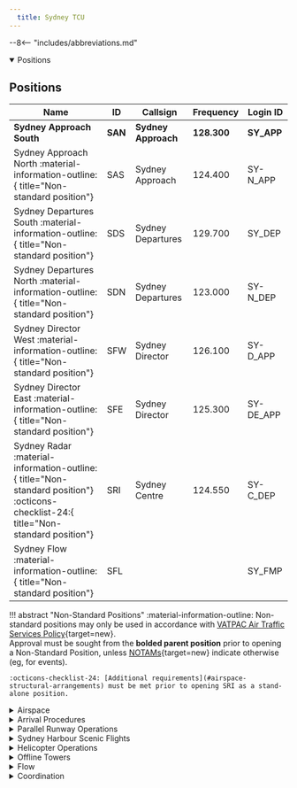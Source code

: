 ```yaml
---
  title: Sydney TCU
---
```


--8<-- "includes/abbreviations.md"

<details open markdown="1">
<summary>Positions</summary>

## Positions

| Name               | ID      | Callsign       | Frequency        | Login ID              |
| ------------------ | --------------| -------------- | ---------------- | --------------------------------------|
| **Sydney Approach South**    |**SAN**| **Sydney Approach**   | **128.300**         | **SY_APP**                                   |
| <span class="indented">Sydney Approach North :material-information-outline:{ title="Non-standard position"}   |SAS| Sydney Approach   | 124.400          | SY-N_APP                                 |
| <span class="indented">Sydney Departures South :material-information-outline:{ title="Non-standard position"}   |SDS| Sydney Departures | 129.700          | SY_DEP         |
| <span class="indented">Sydney Departures North :material-information-outline:{ title="Non-standard position"}    |SDN| Sydney Departures  | 123.000         | SY-N_DEP          |
| <span class="indented">Sydney Director West :material-information-outline:{ title="Non-standard position"} |SFW| Sydney Director   | 126.100          | SY-D_APP                               |
| <span class="indented">Sydney Director East :material-information-outline:{ title="Non-standard position"} |SFE| Sydney Director   | 125.300          | SY-DE_APP                               |
| <span class="indented">Sydney Radar :material-information-outline:{ title="Non-standard position"} :octicons-checklist-24:{ title="Non-standard position"} |SRI| Sydney Centre  | 124.550          | SY-C_DEP                               |
| <span class="indented">Sydney Flow :material-information-outline:{ title="Non-standard position"}        |SFL|                |          | SY_FMP                              |

!!! abstract "Non-Standard Positions"
    :material-information-outline: Non-standard positions may only be used in accordance with [VATPAC Air Traffic Services Policy](https://vatpac.org/publications/policies){target=new}.  
    Approval must be sought from the **bolded parent position** prior to opening a Non-Standard Position, unless [NOTAMs](https://vatpac.org/publications/notam){target=new} indicate otherwise (eg, for events).

    :octicons-checklist-24: [Additional requirements](#airspace-structural-arrangements) must be met prior to opening SRI as a stand-alone position.

</details>

<details markdown="1">
<summary>Airspace</summary>

## Airspace
The Vertical limits of the SY TCU are `SFC` to `F285`.  
SY TCU is responsible for the Sydney TMA, except:  

- SY CTR `SFC` to `A005` as outlined [here](../../aerodromes/sydney/#airspace)
- R470 Restricted Area, when RIC ADC is online (or as negotiated)  

### Reclassifications
#### BK CTR
BK CTR reverts to Class G when **BK ADC** is offline, and is administered by the relevant SY TCU controller.

See also: [BK ADC Offline](#bk-adc-offline).

#### CN CTR
CN CTR reverts to Class G when **CN ADC** is offline, and is administered by the relevant SY TCU controller.

#### RI CTR
RI ADC being online will activate the **R470** Restricted Area, which is reclassified as **Class C** when active.

Control authority of the **R470** Restricted Area when active is as follows:

- RI ADC `SFC`-`A015`
- SY TCU (SDN) `A015`-`A045`

### Airspace Structural Arrangements
Pursuant to Section 2 of the [VATPAC Air Traffic Services Policy](https://vatpac.org/publications/policies){target=new}, the following rules apply, in the order presented, to these controller positions, except **SFL**:  

a) **“South”**/**”West”** positions shall assume the airspace of corresponding **“North”**/**”East”** positions when the latter are inactive (e.g. **SAN** assumes **SAS** airspace, **SFW** assumes **SFE** airspace)  

b) Approach assumes Director/Departure airspace “on-side” when the latter positions are inactive (e.g. with **SAS** and **SAN** online only, **SAS** assumes **SDS** and **SFW**)  

c) Departures assumes **SRI** airspace when the position is inactive  

d) **SRI** is **not permitted** to be logged on to, unless there are already at least **2 other active positions** (ie, SY APP and SY DEP, or SY APP and SY DIR) in the SY TCU.

!!! note
    The default ownership of sectors within the SY TCU is merely a suggestion for starters. There are 7 executive controller positions within the SY TCU, plus a flow controller, and the ownership of these sectors can be delegated as desired based on the traffic disposition, when agreed between the controllers. For example, during a Milk Run event, if SY APP and SY DEP are online, SY APP may have a lot more work to do than SY DEP, and it would mostly be concentrated on the RIVET/ODALE corridor. In light of this, it might be wise for SY APP to take ownership of SAS, SFW and SFE airspace, whilst SY DEP take ownership of SAN, SDS, SDN, and SRI airspace.

!!! tip
    Unless there are 2 separate Director controllers online (during a Major event like Panic Stations, for example), it is **not recommended** that the SFW and SFE positions are held by 2 separate controllers, due to the tendency of some less experienced pilots to overshoot the runway centreline

### Sydney Radar (SRI)
SRI is responsible for the provision of FIS in Class G airspace within the SY TMA.  It is a role normally performed by DEPs but can be delegated to any TMA controller.  The position is designed to reduce the workload of the other TMA positions by identifying and issuing clearance (where available) to aircraft OCTA, then transferring them to the relevant TMA controller.  [Explicit coordation requirements](#between-sri-and-appdepdir) exist between SRI and other TCU positions, and there are [certain rules](#airspace-structural-arrangements) surrounding the opening of SRI as a stand-alone position.  

!!! example
    During a busy event, Sydney Departures is experiencing a high workload and wishes to delegate the SRI role to another TMA controller who isn't as busy.  SAN's sector is quiet, so they elect to perform the role.

#### Training Areas
SRI should monitor aircraft operating in the YSBK and YSCN training areas. VFR aircraft are not required to contact SRI for entry, however should monitor the SRI frequency when operating in the training areas.

| Training Area  | Danger Area Code   |
| ------| --------------|
| YSBK   | D556B |
| YSCN   | D552 |

<figure markdown>
![Bankstown and Camden Training Areas](img/SYtrainingareas.PNG){ width="700" }
  <figcaption>Bankstown and Camden Training Areas</figcaption>
</figure>

If a conflict is imminent, SRI may pass safety alerts to VFR aircraft, even if prior contact has not been established and the aircraft are not in receipt of Surveillance Information Service (SIS). IFR aircraft, or VFR aircraft receiving SIS, that pass near the Training Areas may be given traffic information on known aircraft operating within the Training Areas, particularly those on the eastern side that may intend to exit tracking to Prospect Reservoir (PSP).

### Airspace Division
The divisions of the airspace between **SAN**, **SAS**, **SDS**, **SDN**, **SFW** and **SFE** change based on the Runway Mode.

!!! note
    The following diagrams do not include non SY TCU areas of responsibility such as BK CTR or CN CTR

#### Side Profile
<figure markdown>
![SY TCU Side Profile](img/syside.png){ width="700" }
  <figcaption>SY TCU Side Profile</figcaption>
</figure>

#### 07
<figure markdown>
![07 TCU Structure](img/sy07.png){ width="700" }
  <figcaption>07 TCU Structure</figcaption>
</figure>

#### 16 PROPS
<figure markdown>
![16 PROPS TCU Structure](img/sy16PROPS.png){ width="700" }
  <figcaption>16 PROPS TCU Structure</figcaption>
</figure>

#### 25
<figure markdown>
![25 TCU Structure](img/sy25.png){ width="700" }
  <figcaption>25 TCU Structure</figcaption>
</figure>

#### 34 PROPS
<figure markdown>
![34 PROPS TCU Structure](img/sy34PROPS.png){ width="700" }
  <figcaption>34 PROPS TCU Structure</figcaption>
</figure>

#### SODPROPS
<figure markdown>
![SODPROPS TCU Structure](img/sySODPROPS.png){ width="700" }
  <figcaption>SODPROPS TCU Structure</figcaption>
</figure>
</details>

<details markdown="1">
<summary>Arrival Procedures</summary>

## Arrival Procedures
### STAR and Runway Assignment
Sequencing of arrivals into YSSY is a joint responsibility of ARL and GUN, with input from SY TCU.

Aircraft from the south/west are assigned 16R/34L and aircraft from the north/east assigned 16L/34R.  However, some heavy aircraft from the north/east may operationally require the longer runway. Similarly, it may be beneficial for the sequence to assign an arrival to an alternate runway to avoid unnecessary delays.

Jet aircraft for YSSY shall be assigned the **RIVET**, **BOREE**, or **MARLN** STARs.  
Non-jet aircraft for YSSY shall be assigned the **ODALE**, **MEPIL**, or **MARLN** STARs.

Whilst the preference is to keep aircraft assigned the default STAR & runway as above, there are situations where the sequence may be improved by assigning the adjacent STAR or an alternate runway. It is a joint responsibility of **SY TCU** and the surrounding enroute controllers to consider these STAR/runway changes when reviewing the inbound sequence. If a change is recommended, coordination should be conducted with the enroute controller to request that an aircraft be reassigned. Where aircraft will be passing in close proximity (even if assigned different runways), consider the use of the adjacent STAR, to maintain a separation standard during the arrival.

!!! note
    Before reassigning an aircraft to an alternate runway, consider arrivals inbound from all directions to ensure that no additional conflict is created.

Approach controllers can use the built-in separation afforded by the STAR level restrictions to process aircraft on adjacent STARs (e.g. RIVET and ODALE, or BOREE and MEPIL), allowing aircraft to pass abeam or overtake each other, as dictated by the overall sequence. See [Level Assignment](#level-assignment) below for details on maintaining separation using the STAR level restrictions.

!!! example
    During a busy [Milk Run Monday](../../events/milkrun/terminal), a large volume of traffic is approaching YSSY from the southwest, with no arrivals from the north or east. To prevent unnecessarily delaying inbound aircraft by processing them for a single runway, coordinate with **GUN** to request certain aircraft are tactically assigned runway 16L/34R, to improve the overall efficiency of the sequence.  

    Where aircraft are moved to the alternate runway, consider requesting that they are also assigned the alternate STAR to an aircraft approaching at a similar time on the main runway (i.e. a jet aircraft is moved to runway 34R and cleared the ODALE STAR for separation with a jet aircraft nearby assigned runway 34L via the RIVET STAR).

#### YWLM STARs
SY TCU is responsible for issuing STARs to aircraft inbound to YWLM via **EKIPU** and **OVLUX**. Aircraft shall be assigned the **EKIPU** or **OVLUX** STAR (as appropriate) by default, unless coordinated otherwise (eg. via the **IVTAG** STAR).

### Level Assignment
!!! note
    Inbound aircraft will be handed from Enroute to Approach assigned the [standard assignable level](#arrivals).  This section refers to further descent issued by the Approach controller.

Adjacent STARs do not guarantee lateral separation (particularly as aircraft get closer to TESAT), so to avoid a breakdown of separation standards, **Approach** should assign levels as follows: <ul><li>ODALE/MEPIL STAR: `A060`</li><li>RIVET/BOREE STAR: `A080`</li><li>MARLN STAR: `A090`</li></ul>

RIVET/BOREE aircraft should only be assigned `A070` when an adjacent ODALE/MEPIL arrival is maintaining `A060`.  These aircraft can be stepped down to `A060` once sufficient lateral separation exists (often during the downwind turn).

MARLN aircraft which require an overfly to the west should be assigned `A090` and stepped down on top of any RIVET arrivals.

!!! tip
    Be mindful of Sydney's [REP airspace](#radar-entry-procedure-rep) arrangement and avoid leaving arrivals at `A100`.  Aircraft should be descended to `A090` or below by 20DME to prevent conflict with departing traffic.

All aircraft should be assigned no lower than `A060` until clear of the active runways' departure tracks.  This normally occurs once established on downwind (but changes based on runway config).

!!! note
    Remember that you will not receive "Next" Coordination on aircraft assigned Standard Assignable Levels (ie `A050` for Jets, `A030` for Non-Jets), meaning an aircraft could depart at any time without prior warning and climb to `A050`.

!!! example
    For an aircraft inbound from the north on the BOREE STAR to runway 34R, assign no lower than `A080` until any adjacent aircraft are maintaing `A060`, then `A070` until the aircraft are laterally clear.  The arrival should then be assigned `A060` until south of the field.

Be mindful of departures from YSBK which may also impact aircraft on downwind for RWY 16R at YSSY.  Do not assign lower than `A040` until the aircraft is north/east of the BK CTR and clear of any departing traffic (who are assigned `A030` by default).
</details>

<details markdown="1">
<summary>Parallel Runway Operations</summary>

## Parallel Runway Operations
Refer to [Parallel Runway Separation Standards](../../separation-standards/parallelapps) for more information

### Runway Selection
Unless operationally required, aircraft shall be assigned the following runways for arrival when PROPS are in progress:

| Aircraft tracking | Runway  |
| ----------------| --------- |
| via RIVET   | 16R/34L      |
| via ODALE | 16R/34L |
| via MARLN | 16L/34R |
| via BOREE | 16L/34R |
| via MEPIL | 16L/34R |
| Other aircraft: |
| From the NORTH and EAST | 16L/34R |
| From the SOUTH and WEST | 16R/34L |

### Director East and West

Sydney Approach North (SAN) / Sydney Approach South (SAS) are required to hand-off aircraft to the appropriate Sydney Director East (SFE) / Sydney Director West (SFW) Controller on a <u>downwind heading</u>, <u>assigned</u> (or maintaining) <u>`A060`</u>.

Note - the downwind heading is not required to be entered in the label data by SAN/SAS.

SFW/SFE should provide aircraft an approximate 'miles to run' on first contact, to allow the aircraft to plan their descent path.

A typical downwind will take roughly 25 track miles from the normal point have handover from SAN/SAS to SFE/SFW.

!!! phraseology
    "QLK402, Sydney Director, descend to A040, 25 miles to run"

SFW/SFE may provide distance to touchdown, when transferring an aircraft to tower after the aircraft is established on their approach runway centreline (see below).

!!! phraseology
    "QFA490, 8 miles to touchdown, contact tower 120.5"

### Instrument Approach
Aircraft joining parallel instrument approaches must remain separated from aircraft on the adjacent approach until they are established. This usually involves keeping aircraft vertically separated and may require aircraft to intercept the localiser/final approach course and maintain their assigned level, only allowing descent on the approach once they are established.  

Two aircraft established on adjacent parallel approaches require `1nm` lateral separation as opposed to the 3nm standard required in the TMA generally.

### Independent Visual Approach
When conducting IVAs, aircraft shall not be transferred to **SY ADC** until established on final.

!!! phraseology
    **SFW:** “BNZ444, Turn left heading 360, join final Runway 34L, from that heading Cleared Independent Visual Approach”    
    **BNZ444:** "Left heading 360, join final Runway 34L, from that heading Cleared Independent Visual Approach, BNZ444"  
      
    **SFW:** "BNZ444, Contact Sydney Tower 120.5"  
    **BNZ444:** "120.5, BNZ444"

#### Phraseology at Night
*"CLEARED INDEPENDENT VISUAL APPROACH RUNWAY (number), NOT BELOW (MVA) UNTIL ESTABLISHED ON THE PAPI (or GLIDEPATH)"*

!!! phraseology
    **SFE:** “ANZ361, Turn right heading 330, join final Runway 34R, from that heading Cleared Independent Visual Approach Runway 34R, not below 1500 until established on the PAPI”    

</details>

<details markdown="1">
<summary>Sydney Harbour Scenic Flights</summary>

## Sydney Harbour Scenic Flights
Flights may be cleared for one of two standard scenic flight routes at `A015`, **Harbour Scenic One** or **Harbour Scenic Two**, which are described below. Pilot preference should be accommodated where traffic permits.

Aircraft must track via Class G airspace to Long Reef and contact SY TCU prior to reaching Long Reef requesting a ‘Harbour Scenic’ clearance. Attempt to identify the aircraft, and if a clearance cannot be given immediately, instruct the pilot to remain in Class G airspace.

!!! phraseology
    "LOI, squawk 0542, remain clear of Class C airspace"

A **‘Harbour Scenic One’** (or **‘Two’**) clearance is used to authorise flight in the nominated route at `A015`. Sydney QNH must be issued with the clearance.

!!! phraseology
    "LOI, identified, cleared Harbour Scenic One, Sydney QNH 1014"

!!! warning "Caution"
    The Harbour Scenic One procedure may cause conflict with departures from Runway 34R to the north. Before issuing a Harbour Scenic One clearance, assess the traffic situation on the ground at YSSY and determine whether a departure to the north of the harbour is likely in the next few minutes. If necessary, instruct the aircraft to remain OCTA and advise of the delay, or alternatively, issue the Harbour Scenic Two clearance.

<figure markdown>
![Sydney Harbour Scenic One](img/SYhs1.jpg){ width="400" }
  <figcaption>Sydney Harbour Scenic One</figcaption>
</figure>

<figure markdown>
![Sydney Harbour Scenic Two](img/SYhs2.jpg){ width="400" }
  <figcaption>Sydney Harbour Scenic Two</figcaption>
</figure>

These can be displayed on vatSys using the `SY_VFR` map.  

!!! note
    Remember that VFR aircraft are **not** separated from other VFR aircraft in class C airspace.  If other VFR aircraft are operating over the harbour, you are not required to provide a separation standard between them, however you must pass traffic information to both aircraft.
</details>

<details markdown="1">
<summary>Helicopter Operations</summary>

## Helicopter Operations
### Inbound/Outbound Routes
Helicopters outbound from YSSY will make contact with the Departures controller established on a Helicopter Route.  Controllers need only identify the aircraft, as they will already be cleared to climb to a suitable level (generally not above `A010`) through their coded clearance.  Each clearance stipulates a point where identification and control services are automatically terminated, but controllers may explicitely cancel these services for new pilots who may not understand where they exit CTA.  

!!! phraseology
    **YZD:** "Sydney Departures, helicopter YZD, passing A009 on the Barracks 5 Outbound"  
    **SY TCU:** "YZD, Departures, identified"

Helicopters tracking inbound to YSSY will generally do so via a Helicopter Route.  Aircraft are required to contact the TCU controller for clearance along these routes, with the exception of the `CAPE BANKS 5 INBOUND` and `WANDA 5 INBOUND` for which they should contact **SY ADC** directly.  

Controllers should identify the aircraft and then provide clearance if traffic permits.

!!! phraseology
    **HSZ:** "Sydney Departures, helicopter HSZ, Sydney Heads, A010, received Delta, request Harbour Bridge 5 Inbound"  
    **SY TCU:** "HSZ, squawk 0552"  

    **SY TCU:** "HSZ, identified, cleared Harbour Bridge 5 Inbound"

!!! note
    Some Helicopter Routes may conflict with fixed wing approach/departure paths, so use common sense to separate helicopters when required.  For example, during 34 PROPS, it may be more suitable for helicopters to track via the `CAPE BANKS 5 INBOUND` rather than taking the `MAROUBRA 5 INBOUND`, due to it's close proximity to the **MARUB SID**.  In any case, if pilots are unfamiliar with local landmarks, simplify your instructions to assist them while maintaining separation.

Helicopters should be transferred to **SY ADC** early to allow them to provide sequencing and separation with fixed-wing aircraft.

!!! tip
    You can find details of each Helicopter Route in the YSSY ERSA FAC under section 14 `HELICOPTER ROUTE OPERATIONS` and display an approximation of the route on vatSys using the `SY_HELO` map.

### Terminal Airspace Operations
#### Bondi Coded Clearances
The `BONDI 5` coded clearance is only available to helicopters, provided PRM approaches are not in use to RWY 16s at YSSY.  The clearance may not be available (or delays may be required) when RWY 25 is in use for arrivals or RWY 07 is in use for departures.  

!!! tip
    You can find details of the BONDI 5 procedure in the YSSY ERSA FAC under section 14 `HELICOPTER ROUTE OPERATIONS`.

Helicopters should be identified and then cleared for the `BONDI 5 NORTHBOUND` or `BONDI 5 SOUTHBOUND`. Traffic information must be provided on any other helicopters operating on the route or any other aircraft in the area (e.g. aircraft in Victor One).  Sydney QNH should be provided if the aircraft didn't depart from YSSY recently.

!!! phraseology
    **YOE:** "Sydney Approach, helicopter YOE, Jibbon Point, A005, received Whiskey, request Bondi 5 Northbound"  
    **SY TCU:** "YOE, Sydney Approach, squawk 0451"  

    **SY TCU:** "YOE, identified, cleared Bondi 5 Northbound, Sydney QNH 1024"

Once the aircraft exits CTA at Long Bay Headland (southbound) or Sydney Heads (northbound), cancel their identification and control services.  If the helicopter is likely to request a clearance via one of Sydney's Helicopter Routes, consider instructing them to remain on their assigned squawk code to assist with identification.

!!! phraseology
    "YOE, clear of controlled airspace, identification and control service terminated, squawk 1200, frequency change approved"

#### Sector Coded Clearances
To reduce frequency congestion, several commonly used geographically defined areas are designated with lateral and vertical limits and provided upon request via a coded clearance to helicopter aircraft.

| Sector Name | Lateral Limits | Vertical Limits  |
| --| ----------------| --------- |
| City East | Bounded by Rushcutters Bay, Sydney Cricket Ground, Sydney Harbour Bridge South Pylon, Fort Denison, Clark Island, Rushcutters Bay   | Not above `A020`     |
| CBD | Bounded by Rushcutters Bay, Sydney Cricket Ground, Cleveland Street, Regent Street, George Street, Sydney Harbour Bridge South Pylon, Fort Denison, Clark Island, Rushcutters Bay | Not above `A020` |
| North Harbour | The area northeast of a line St Ives Showground, Roseville Bridge, Sydney Harbour Bridge North Pylon then via the northern shore of Sydney Harbour to Middle Head then Manly | Not above `A015` |
| Northern Beaches | The area east of a line Long Reef, Spit Bridge, Sydney Harbour Bridge North Pylon then via the northern shores of Sydney Harbour to Middle Head then Manly | Not above `A015` |
| South Harbour | The area bounded by lines joining Sydney Harbour Bridge North Pylon, Sydney Harbour Bridge South Pylon, then via the southern shoreline of Sydney Harbour to South Head then Manly to Middle Head, then via the northern shoreline of Sydney Harbour to Sydney Harbour Bridge North Pylon | Not above `A015` |
| Manly | The area North of line South Head to Middle Head to the Spit Bridge, East of a line Spit Bridge to intersection Pittwater and Warringah Roads to Curl Curl Beach, Coastal Southbound to South Head | Not above `A015` |

Helicopters should be identified and then provided the clearance where traffic permits.  Helicopters established on a Helicopter Route should be issued an onwards clearance into the requested sector.

!!! phraseology
    **HWD:** "Sydney Departures gday, helicopter HWD, passing 800ft on the Harbour Bridge 5 outbound, request South Harbour Sector"  
    **SY TCU:** "HWD, Departures, identified, onwards clearance South Harbour Sector"  
    **HWD:** "Onwards clearance South Harbour Sector, HWD"
</details>

<details markdown="1">
<summary>Offline Towers</summary>

## Offline Towers
### BK ADC Offline
Due to the low level of CTA (`A015`) in the BK CTR when **BK ADC** is offline, it is best practice to give airways clearance to aircraft at the holding point, to ensure departing aircraft can have uninterrupted climb.

!!! phraseology
    **LOA**: "LOA, King Air, POB 10, IFR, taxing Bankstown for Shellharbour, Runway 11C"    
    **SY TCU**: "LOA, Sydney Approach, squawk 3601, no reported IFR traffic, report ready at the holding point for airways clearance"  
    **LOA**: "Squawk 3601, wilco, LOA"  

    **ABC**: "LOA, ready Runway 11C"  
    **SY TCU**: "LOA, cleared to YSHL via ANKUB, flight planned route, Bankstown 8 Departure, climb via SID A030"  
    **LOA**: "Cleared to YSHL via ANKUB, flight planned route, Bankstown 8 Departure, climb via SID A030, LOA"

</details>

<details markdown="1">
<summary>Flow</summary>

## Flow
The tables below give an estimated time **in minutes** from the **Feeder Fix** to the **Threshold**, which can be used to plan sequencing actions within the TCU.

It is based on a few key assumptions:

- Nil wind  
- Aircraft for the *opposite* parallel runway (eg, ODALE > 16L/34R) will overfly the field, then join a mid-field downwind  
- All aircraft are tracking via the ILS Initial Approach fix

=== "Jets"

    | Feeder Fix | 07  | 16L | 16R | 25  | 34L | 34R |
    | ---------- | --- | --- | --- | --- | --- | --- |
    | BOREE      | 16  | 11 | 11 | 15  | 17  | 17  |
    | MEPIL†     | -   | 9  | -   | -   | -   | 15  |
    | MARLN      | 16  | 17  | 20  | 13 | 18  | 14  |
    | RIVET      | 11 | 19  | 17  | 17  | 15  | 19  |
    | ODALE†     | -   | 16  | -   | -   | -   | 17  |

    - IAF to Threshold is **4 minutes**  
    - Add **1 minute** for aircraft assigned a reduced speed
    - †MEPIL and ODALE STARs only available to Jets for 16L/34R
    - Subtract **1 minute** for MX or CSR

=== "Non-Jets"

    | Feeder Fix | 07  | 16L | 16R | 25  | 34L | 34R |
    | ---------- | --- | --- | --- | --- | --- | --- |
    | MEPIL      | 15  | 10^ | 10^ | 13  | 20  | 19  |
    | MARLN      | 17  | 20  | 22  | 13  | 20  | 19  |
    | ODALE      | 10^ | 19  | 17  | 16  | 16  | 19  |

    - IAF to Threshold is **4 minutes** for Runway 07/25. **5 minutes** all other Runways.  
    - Subtract **2 minutes** for **DH8D**, Except ^
    - ^ Subtract **1 minute** for **DH8D**
    - Subtract **1 minute** for MX

</details>

<details markdown="1">
<summary>Coordination</summary>

## Coordination
### Enroute
#### Departures
Voiceless to all surrounding Enroute sectors for all aircraft:

- Assigned the lower of `F280` or the `RFL`; and
- that enter Enroute airspace via any of the *Green Shaded Corridors* below, excluding [YWLM Arrivals](#ywlm-arrivals)

<figure markdown>
![SY TCU Voiceless Coordination Corridors](img/sytcucoordgate.png){ width="700" }
  <figcaption>SY TCU Voiceless Coordination Corridors</figcaption>
</figure>

!!! note
    This means that aircraft can be tracking via **any point** along an aircraft's flight planned route (eg, **LEECE** or **BANDA**), as long as they enter Enroute airspace in the *green shaded corridor*

All other aircraft going to Enroute CTA must be **Heads-up** Coordinated to the relevant sector as soon as practical.

!!! phraseology
    <span class="hotline">**SY TCU** -> **ARL**</span>: "DAL40, with your concurrence, will be right of route, DCT GUTIV"  
    <span class="hotline">**ARL** -> **SY TCU**</span>: "DAL40, concur right of route DCT GUTIV"

##### YWLM Arrivals
Additionally, Voiceless Coordination exists to ARL(All) for aircraft:

- With ADES **YWLM**; and  
- Assigned a STAR; and  
- Tracking from **SDN** or **SDS** [airspace](#airspace-division); and  
- Assigned the lower of `F130` or the `RFL`

!!! note
    YWLM arrivals are handed off to ARL(MLD), not directly to WLM TCU, unless coordinated as such

#### Arrivals
Voiceless for all aircraft:

- With ADES **YSSY**; and  
- Assigned a STAR; and  
- Tracking via **MARLN**, **RIVET**, or **BOREE**, assigned `A100`; or  
- Tracking via **MEPIL** or **ODALE**, assigned `A090`

All other aircraft coming from Enroute CTA will be **Heads-up** Coordinated to SY TCU prior to **20nm** from the boundary.

### SY TCU Internal
#### APP / DIR
Voiceless coordination is in place between APP and DIR, with the following conditions:

a) Assigned `A060`  
b) Routed/vectored as per the table below:

| STAR  | 07   | 16L  | 16R   | 25   | 34L | 34R
| ------| --------------| -------------- | ----- | -----|-----|-----|
| BOREE   |H240| LOC/IVA  | LOC/IVA  | H060 | STAR | STAR|
| MEPIL   |H240| STAR  | STAR  | H060 | H150 | H150|
| MARLN   |H240| H330  | H330  | STAR | H150 | STAR|
| RIVET  |STAR| H330  | H330  | H060 | STAR | STAR|
| ODALE |LOC| H330  | H330  | H060 | H150 | H150|

!!! tip
    If strong winds are present at altitude, APP/DIR should discuss slight changes to these headings to compensate for large crosswind components.

Where an aircraft needs to cross the approach paths or overfly Sydney to join the opposite circuit, the following altitudes shall be used until radar separation is established with respect to the approach paths:  
Eastbound: `A070`  
Westbound: `A080`

Any aircraft not meeting these requirements **must** be prior coordinated to DIR.

!!! phraseology
    **QFA421:** "QFA421, request direct SOSIJ"  
    **SAS:** "QFA421, standby"  

    <span class="hotline">**SAS** -> **SFW**</span>: "QFA421, requesting direct SOSIJ"  
    <span class="hotline">**SFW** -> **SAS**</span>: "QFA421, concur direct SOSIJ"  
    <span class="hotline">**SAS** -> **SFW**</span>: "Direct SOSIJ, QFA421"  

    **SAS:** "QFA421, cancel STAR, recleared direct SOSIJ, A060"  
    **QFA421:** "Cancel STAR, recleared direct SOSIJ, A060, QFA421"

!!! phraseology
    <span class="hotline">**SAS** -> **SFW**</span>: "VOZ456, with your concurrence, will be assigned A070, for my separation with UJI"  
    <span class="hotline">**SFW** -> **SAS**</span>: "VOZ456, concur A070"

#### APP / DEP
##### Radar Entry Procedure (REP)
Within 15 DME of SY, Departure controllers (**SDN** and **SDS**) can allow aircraft to cross airspace owned by Approach controllers (**SAN** and **SAS**) at or above `A100` without coordination.  This allows aircraft to safely depart above arriving aircraft and facilitates more direct tracking for YSBK & YSRI departures.  

!!! note
    SIDs from YSSY do not guarantee that aircraft will reach A100 by 15DME, so Departure controllers should be mindful of this and take action where necessary to expedite climb or coordinate with Approach.  

    Departure controllers should take extra caution when processing the following procedures to ensure they reach `A100` prior to entering REP airspace:  
    <ul><li>RWY 34L: WOL SID, & RIC SID with RADAR transition</li><li>YSBK departures via OLSEM/WOL</li></ul>

It is vital that Approach controllers ensure all arriving aircraft are established below `A090` no later than 20DME to avoid conflicting with departures utilising the airspace.  All STARs have height requirements which ensure this is achieved.  Aircraft inbound to YSBK or YSSY who are not cleared via a STAR should be instructed to reach `A090` by 20DME.

!!! info
    Circumstances like excessive weather deviation may make the use of REP impractical.  Controllers should coordinate with other TMA positions and suspend REP in this case.

##### MARLN Corridor
Aircraft are permitted to cross the MARLN corridor at or above `A060` without coordination with APP. DEP is responsible for separation with respect to aircraft in the corridor.

#### Between SDN and SFW/SAN
If aircraft are cleared off runway 11 at YSBK into CTA, coordination is required from SDN (who will be receiving the aircraft from BK ADC) with SFW or SAN (depending on YSSY runway config) as the aircraft will pass closer than 1.5nm from the sector boundary.  
Refer to [Sydney TCU Airspace Division](#airspace-division) for more information.

!!! phraseology
    <span class="hotline">**SDN** -> **SFW**</span>: “Request left turn out of Bankstown”  
    <span class="hotline">**SFW** -> **SDN**</span>: "Approved" *(no callsigns need be used here)*  

#### Between SRI and APP/DEP/DIR
##### Entering CTA
Heads-up coordination is required for **all aircraft** entering SY TCU Class C from SRI Class G. Heads-up coordination must be completed prior to handoff, however, best practice is to complete the coordination as soon as possible, ie, as soon as the aircraft enters SRI airspace, or as soon as it becomes identified after departure from an aerodrome within 45nm SY.

Upon receipt of the heads-up coordination from SRI, the SY TCU controller has several options:

- Concur the requested level
- Concur an interim level
- "Remain outside Class C airspace, expect no delay"
- "Remain outside Class C airspace, expect XX minute delay" - *Useful if it's busy*
- "I'll call you back" - *Useful if the SY TCU controller hasn't had time to assess the aircraft yet*

!!! phraseology
    <span class="hotline">**SRI** -> **SDS**</span>: “Departed YSHL, EQU”  
    <span class="hotline">**SDS** -> **SRI**</span>: "EQU, F170"  
    <span class="hotline">**SRI** -> **SDS**</span>: “F170, EQU”  
    
    **SRI:** "EQU, Cleared to YWLM via TESAT, flight planned route. Climb to F170"  
    **EQU:** "Cleared to YWLM via TESAT, flight planned route. Climb to F170, EQU"  
    *(Approaching SRI/SDS sector boundary)*  
    **SRI:** "EQU, Contact Sydney Departures 129.7"  
    **EQU:** "129.7, EQU" 

##### Leaving CTA
Heads-up coordination is not required from a SY TCU position to SRI for aircraft:

**Leaving CTA *vertically*:**

- Assigned 500ft above the BCTA as the CFL; and
- Handed off to SRI

!!! phraseology
    *FD214 is intending on leaving Class C airspace on descent into Bankstown.  The lower limit of CTA is `A045`.*  
    **SDS:** "FD214 descend to 5,000ft, contact Sydney Centre 124.55"  
    **FD214:** "Descend 5,000ft, 124.55, FD214"  

    **FD214:** "Sydney Centre, FD214, descending 5,000ft"  
    **SRI:** "FD214, Sydney Centre, leave controlled airspace descending, no reported IFR traffic"  
    **FD214:** "Leave controlled airspace descending, FD214"

**Leaving CTA *laterally*:**

- Handed off to SRI upon termination of control services

!!! phraseology 
    *CYF is an IFR C172 leaving CTA to the north at `A050`.*  
    **SAN:** "CYF at 30DME SY, control service terminates, contact Sydney Centre 124.55"  
    **CYF:** "124.55, CYF"  

    **CYF:** "Sydney Centre, CYF, maintaining 5,000ft"  
    **SRI:** "CYF, Sydney Centre, no reported IFR traffic, area QNH 1024"

### SY ADC
#### Airspace
SY ADC is responsible for the Class C airspace in the SY CTR `SFC` to `A005`.

#### Auto Release
Auto Release is used for virtually all fixed-wing departures at Sydney. Unlike some other aerodromes, aircraft cleared via the **SY (RADAR) SID** do not need to be 'Next' coordinated, provided they are assigned the standard assignable level and a standard assignable heading from the table below.

| Runway | Jet | Non-Jet 
| ----------------- | -------------- | ---------------- |
| 07                | 070         | 020, 110       |
| 16L                | 125          | 125 (RWY 25 in use), 090 (RWY 25 not in use) |
| 16R               | 170         | 210         |
| 25                | 300, 240          | 020, 210, 240 |
| 34L                | 290          | 230 |
| 34R                | 030, 070          | 350 |

!!! note
    Where multiple standard assignable headings are available, assign the heading most suitable for the aircraft's direction of flight.

!!! tip
    If strong winds are present at altitude, TWR/DEP should discuss slight changes to these headings (+/- 5 degrees) to compensate for large crosswind components.

'Next' coordination is **not** required for aircraft that are:   
    a) Departing from a runway nominated on the ATIS; and   
    b) Assigned the Standard assignable level; and  
    c) Assigned a **Procedural SID** (except **ABBEY** SID); or  
    d) Assigned the **Radar** SID with a Standard Assignable Heading

All other aircraft require a 'Next' call from SY ADC.

'Next' coordination is additionally required for:  
    a) Visual departures  
    b) Departures to YSBK  
    c) After a go around, the next departure from that runway  
    d) Jets departing 16L via WOL  
    e) All aircraft during the Curfew Runway Mode

!!! phraseology
    <span class="hotline">**SY ADC** -> **SY TCU**</span>: "Next, ADA4, runway 34R"  
    <span class="hotline">**SY TCU** -> **SY ADC**</span>: "ADA4, Heading 030, unrestricted"  
    <span class="hotline">**SY ADC** -> **SY TCU**</span>: "Heading 030, ADA4"

The SY TCU controller can suspend/resume Auto Release at any time, with the concurrence of **SY ADC**.

The Standard Assignable level from SY ADC to SY TCU is:  
For Jets: `A050`  
For Non-Jets: The lower of `A030` or the `RFL`

### BK ADC
#### Airspace
BK ADC is responsible for the Class D airspace in the BK CTR `SFC` to `A015`.

Refer to [Reclassifications](#bk-ctr) for operations when BK ADC is offline.

#### Departures
Aircraft departing YSBK in to SY TCU Class C will be coordinated from **BK ADC** when ready for takeoff.

!!! phraseology
    <span class="hotline">**BK ADC** -> **SY TCU**</span>: "Next, TFX12"  
    <span class="hotline">**SY TCU** -> **BK ADC**</span>: "TFX12, Unrestricted"  
    <span class="hotline">**BK ADC** -> **SY TCU**</span>: "TFX12"  

    **BK ADC** will then clear the aircraft to takeoff , and instruct them to contact SY TCU passing `A015`.

The Standard Assignable level from BK ADC to SY TCU is `A030`.

#### Arrivals
SY TCU will heads-up coordinate arrivals/overfliers from Class C to BK ADC prior to **5 mins** from the boundary.  
IFR aircraft will be cleared for the coordinated approach (Instrument or Visual) prior to handoff to BK ADC, unless BK ADC nominates a restriction.  
VFR aircraft require a level readback.

!!! phraseology
    <span class="hotline">**SY TCU** -> **BK ADC**</span>: "via GRB, UJN"  
    <span class="hotline">**BK ADC** -> **SY TCU**</span>: "UJN, A010"

!!! tip
    Ensure the aircraft's FDR is up-to-date in order to give **BK ADC** maximum situational awareness of the traffic picture. (eg. if the aircraft is doing the RNP approach, ensure the FDR has been rerouted via the appropriate points)

### CN ADC
#### Airspace
CN ADC is responsible for the Class D airspace in the CN CTR `SFC` to `A020`.

Refer to [Reclassifications](#cn-ctr) for operations when CN ADC is offline.

#### Departures
CN ADC must advise SY TCU when the aircraft has called 'Ready'. In response to a ready call, SY TCU will issue a traffic statement.

!!! phraseology
    <span class="hotline">**CN ADC** -> **SRI**</span>: "Ready, MHQ, Runway 06"  
    <span class="hotline">**SRI** -> **CN ADC**</span>: "MHQ, traffic is MEH, an IFR AC50, tracking SHL RAKSO SB2WI, A035, estimate RAKSO time 35" (or "No Reported IFR Traffic")  
    <span class="hotline">**CN ADC** -> **SRI**</span>: "Traffic is MEH tracking SHL RAKSO SB2WI A035, RAKSO at 35"  
    
    **CN ADC:** "MHQ, traffic is MEH, IFR AC50 tracking SHL RAKSO SB2WI at A035, estimating RAKSO at time 35, runway 06, cleared for takeoff"  
    **MHQ:** "Runway 06, cleared for takeoff, MHQ"
      
    **CN ADC:** "MHQ, contact Sydney Centre on 124.55"  

!!! note
    Note: Because aircraft enter Class G after departure, an airways clearance need not be issued by CN ADC. This will be done on first contact with Sydney TCU.
    Therefore, a *next* call & *departure instructions* are not required. You must however, pass the above (ready) coordination & obtain a traffic statement.

#### Arrivals
SY TCU must heads-up coordinate inbound IFR aircraft prior to **5 mins** from the boundary. CN ADC is responsible for issuing a clearance into the CN CTR and for coordination with SY TCU in the event of a missed approach (or on completion of airwork if applicable).

SY TCU will **NOT** clear the aircraft for the approach.

!!! phraseology
    <span class="hotline">**SRI** -> **CN ADC**</span>: “via RNP W, HRP”  
    <span class="hotline">**CN ADC** -> **SRI**</span>: “HRP”   

**CN ADC** must issue an airways clearance to these aircraft on first contact.

### RI ADC
'Next' coordination is required from RI ADC to SY TCU for all aircraft.

!!! example
    <span class="hotline">**RI ADC** -> **SDN**</span>: "Next, TROJ57, runway 28"  
    <span class="hotline">**SDN** -> **RI ADC**</span>: "TROJ57, unrestricted"  
    <span class="hotline">**RI ADC** -> **SDN**</span>: "TROJ57"  

The Standard Assignable Level from **RI ADC** to **SY TCU** is the lower of `A050` or `RFL`.  

</details>